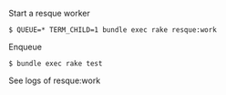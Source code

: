 Start a resque worker

```
$ QUEUE=* TERM_CHILD=1 bundle exec rake resque:work
```

Enqueue

```
$ bundle exec rake test
```

See logs of resque:work
